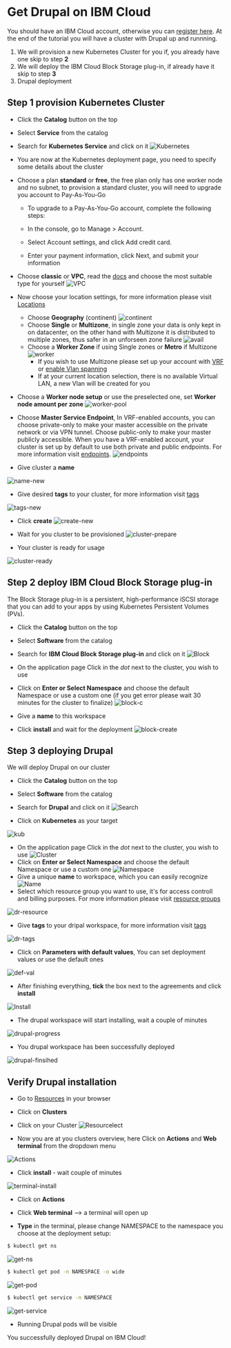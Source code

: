 # Get Drupal on IBM Cloud

You should have an IBM Cloud account, otherwise you can [register here].
At the end of the tutorial you will have a cluster with  Drupal up and runnning.

1. We will provision a new Kubernetes Cluster for you if, you already have one skip to step **2**
2. We will deploy  the IBM Cloud Block Storage plug-in, if already have it skip to step **3**
3. Drupal deployment

## Step 1 provision Kubernetes Cluster

* Click the **Catalog** button on the top 
* Select **Service** from the catalog
* Search for **Kubernetes Service** and click on it
![Kubernetes](/docs/kubernetes-select.png)
* You are now at the Kubernetes deployment page, you need to specify some details about the cluster 
* Choose a plan **standard** or **free**, the free plan only has one worker node and no subnet, to provision a standard cluster, you will need to upgrade you account to Pay-As-You-Go 
  * To upgrade to a Pay-As-You-Go account, complete the following steps:

  * In the console, go to Manage > Account.
  * Select Account settings, and click Add credit card.
  * Enter your payment information, click Next, and submit your information
* Choose **classic** or **VPC**, read the [docs] and choose the most suitable type for yourself 
 ![VPC](/docs/infra-select.png)
* Now choose your location settings, for more information please visit [Locations]
  * Choose **Geography** (continent)
![continent](/docs/location-geo.png)
  * Choose **Single** or **Multizone**, in single zone your data is only kept in on datacenter, on the other hand with Multizone it is distributed to multiple zones, thus  safer in an unforseen zone failure 
![avail](/docs/location-avail.png)
  * Choose a **Worker Zone** if using Single zones or **Metro** if Multizone
 ![worker](/docs/location-worker.png) 
    * If you wish to use Multizone please set up your account with [VRF] or [enable Vlan spanning]
    * If at your current location selection, there is no available Virtual LAN, a new Vlan will be created for you 
 
* Choose a **Worker node setup** or use the preselected one, set **Worker node amount per zone**
![worker-pool](/docs/worker-pool.png)
* Choose **Master Service Endpoint**,  In VRF-enabled accounts, you can choose private-only to make your master accessible on the private network or via VPN tunnel. Choose public-only to make your master publicly accessible. When you have a VRF-enabled account, your cluster is set up by default to use both private and public endpoints. For more information visit [endpoints].
![endpoints](/docs/endpoints.png)
* Give cluster a **name**

![name-new](/docs/name-new.png)
* Give desired **tags** to your cluster, for more information visit [tags]

![tags-new](/docs/tasg-new.png)
* Click **create**
![create-new](/docs/create-new.png)

* Wait for you cluster to be provisioned 
![cluster-prepare](/docs/cluster-prepare.png)
* Your cluster is ready for usage 

![cluster-ready](/docs/cluster-done.png)

## Step 2 deploy IBM Cloud Block Storage plug-in
The Block Storage plug-in is a persistent, high-performance iSCSI storage that you can add to your apps by using Kubernetes Persistent Volumes (PVs).
 
* Click the **Catalog** button on the top 
* Select **Software** from the catalog
* Search for **IBM Cloud Block Storage plug-in** and click on it
![Block](/docs/block-search.png)

* On the application page Click in the _dot_ next to the cluster, you wish to use
* Click on  **Enter or Select Namespace** and choose the default Namespace or use a custom one (if you get error please wait 30 minutes for the cluster to finalize)
![block-c](/docs/block-cluster.png)
* Give a **name** to this workspace 
* Click **install** and wait for the deployment
![block-create](/docs/block-storage-create.png)

## Step 3 deploying Drupal

We will deploy  Drupal on our cluster 
  
* Click the **Catalog** button on the top 
* Select **Software** from the catalog
* Search for **Drupal** and click on it
![Search](/docs/search.png)

* Click on  **Kubernetes** as your target

![kub](/docs/target-method.png)

* On the application page Click in the _dot_ next to the cluster, you wish to use
![Cluster](/docs/cluster.png)
* Click on  **Enter or Select Namespace** and choose the default Namespace or use a custom one 
![Namespace](/docs/details-namespace.png)
* Give a unique **name** to workspace, which you can easily recognize
![Name](/docs/details-name.png)
* Select which resource group you want to use, it's for access controll and billing purposes. For more information please visit [resource groups]

![dr-resource](/docs/details-resource.png)

* Give **tags** to your dripal workspace, for more information visit [tags]

![dr-tags](/docs/details-tags.png)

* Click on **Parameters with default values**, You can set deployment values or use the default ones

![def-val](/docs/parameters.png)

* After finishing everything, **tick** the box next to the agreements and click **install**

![Install](/docs/aggree-install.png)

* The drupal workspace will start installing, wait a couple of minutes 

![drupal-progress](/docs/in-progress.png)

* You drupal workspace has been successfully deployed

![drupal-finsihed](/docs/drupal-done.png)

## Verify Drupal installation

* Go to [Resources] in your browser 
* Click on **Clusters**
* Click on your Cluster
![Resourcelect](/docs/resource-select.png)

* Now you are at you clusters overview, here Click on **Actions** and **Web terminal** from the dropdown menu


![Actions](/docs/cluster-main.png)

* Click **install** - wait couple of minutes 

![terminal-install](/docs/terminal-install.jpg)

* Click on **Actions**
* Click **Web terminal** --> a terminal will open up

* **Type** in the terminal, please change NAMESPACE to the namespace you choose at the deployment setup:

 ```sh
$ kubectl get ns
```
![get-ns](/docs/get-nsD.png)


 ```sh
$ kubectl get pod -n NAMESPACE -o wide 
```
![get-pod](/docs/get-podD.png)


 ```sh
$ kubectl get service -n NAMESPACE
```
![get-service](/docs/get-serviceD.png)


* Running Drupal pods  will be visible 


You successfully deployed Drupal on IBM Cloud! 


[IBM Cloud]: <http://cloud.ibm.com>
[Register Here]: <http://cloud.ibm.com/registration>
[guide]: <https://github.com/KissConsult/clusterIBM>
[here]: <https://github.com/KissConsult/IBM-Cloud-Block-Storage-plug-in>
[resource groups]: <https://cloud.ibm.com/docs/account?topic=account-account_setup#bp_resourcegroups>
[tags]: <https://cloud.ibm.com/docs/account?topic=account-tag>
[Resources]: <http://cloud.ibm.com/resources>
[Locations]: <https://cloud.ibm.com/docs/containers?topic=containers-regions-and-zones#zones>
[VRF]: <https://cloud.ibm.com/docs/dl?topic=dl-overview-of-virtual-routing-and-forwarding-vrf-on-ibm-cloud>
[enable Vlan spanning]: <https://cloud.ibm.com/docs/vlans?topic=vlans-vlan-spanning#vlan-spanning>
[endpoints]: <https://cloud.ibm.com/docs/account?topic=account-service-endpoints-overview>
[docs]: <https://cloud.ibm.com/docs/containers?topic=containers-infrastructure_providers>

